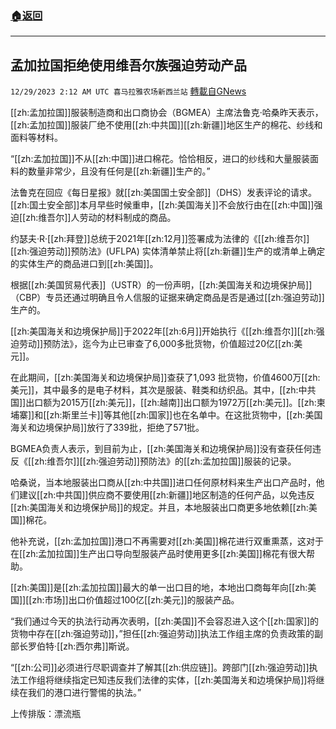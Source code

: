 ###  [:house:返回](README.md)
---


## 孟加拉国拒绝使用维吾尔族强迫劳动产品
`12/29/2023 2:12 AM UTC 喜马拉雅农场新西兰站` [轉載自GNews](https://gnews.org/articles/2162533)

[[zh:孟加拉国]]服装制造商和出口商协会（BGMEA）主席法鲁克·哈桑昨天表示，[[zh:孟加拉国]]服装厂绝不使用[[zh:中共国]][[zh:新疆]]地区生产的棉花、纱线和面料等材料。

“[[zh:孟加拉国]]不从[[zh:中国]]进口棉花。恰恰相反，进口的纱线和大量服装面料的数量非常少，且没有任何是[[zh:新疆]]生产的。”

法鲁克在回应《每日星报》就[[zh:美国国土安全部]]（DHS）发表评论的请求。[[zh:国土安全部]]本月早些时候重申，[[zh:美国海关]]不会放行由在[[zh:中国]]强迫[[zh:维吾尔]]人劳动的材料制成的商品。

约瑟夫·R·[[zh:拜登]]总统于2021年[[zh:12月]]签署成为法律的《[[zh:维吾尔]][[zh:强迫劳动]]预防法》(UFLPA) 实体清单禁止将[[zh:新疆]]生产的或清单上确定的实体生产的商品进口到[[zh:美国]]。

根据[[zh:美国贸易代表]]（USTR）的一份声明，[[zh:美国海关和边境保护局]]（CBP）专员还通过明确且令人信服的证据来确定商品是否是通过[[zh:强迫劳动]]生产的。

[[zh:美国海关和边境保护局]]于2022年[[zh:6月]]开始执行《[[zh:维吾尔]][[zh:强迫劳动]]预防法》，迄今为止已审查了6,000多批货物，价值超过20亿[[zh:美元]]。

在此期间，[[zh:美国海关和边境保护局]]查获了1,093 批货物，价值4600万[[zh:美元]]，其中最多的是电子材料，其次是服装、鞋类和纺织品。其中，[[zh:中共国]]出口额为2015万[[zh:美元]]，[[zh:越南]]出口额为1972万[[zh:美元]]。[[zh:柬埔寨]]和[[zh:斯里兰卡]]等其他[[zh:国家]]也在名单中。在这批货物中，[[zh:美国海关和边境保护局]]放行了339批，拒绝了571批。

BGMEA负责人表示，到目前为止，[[zh:美国海关和边境保护局]]没有查获任何违反《[[zh:维吾尔]][[zh:强迫劳动]]预防法》的[[zh:孟加拉国]]服装的记录。

哈桑说，当本地服装出口商从[[zh:中共国]]进口任何原材料来生产出口产品时，他们建议[[zh:中共国]]供应商不要使用[[zh:新疆]]地区制造的任何产品，以免违反[[zh:美国海关和边境保护局]]的规定。并且，本地服装出口商更多地依赖[[zh:美国]]棉花。

他补充说，[[zh:孟加拉国]]港口不再需要对[[zh:美国]]棉花进行双重熏蒸，这对于在[[zh:孟加拉国]]生产出口导向型服装产品时使用更多[[zh:美国]]棉花有很大帮助。

[[zh:美国]]是[[zh:孟加拉国]]最大的单一出口目的地，本地出口商每年向[[zh:美国]][[zh:市场]]出口价值超过100亿[[zh:美元]]的服装产品。

“我们通过今天的执法行动再次表明，[[zh:美国]]不会容忍进入这个[[zh:国家]]的货物中存在[[zh:强迫劳动]]，”担任[[zh:强迫劳动]]执法工作组主席的负责政策的副部长罗伯特·[[zh:西尔弗]]斯说。

“[[zh:公司]]必须进行尽职调查并了解其[[zh:供应链]]。跨部门[[zh:强迫劳动]]执法工作组将继续指定已知违反我们法律的实体，[[zh:美国海关和边境保护局]]将继续在我们的港口进行警惕的执法。”

上传排版：漂流瓶

